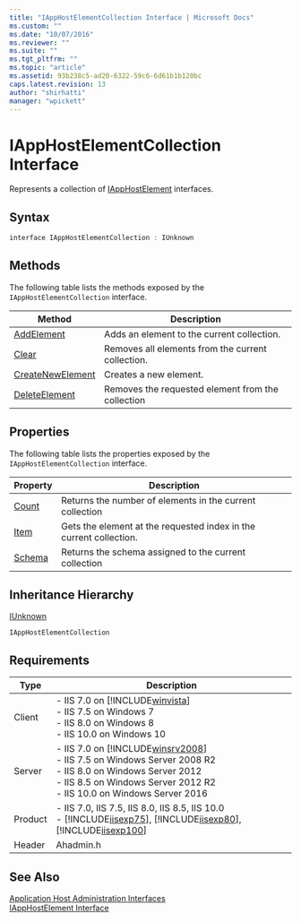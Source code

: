 ```yaml
---
title: "IAppHostElementCollection Interface | Microsoft Docs"
ms.custom: ""
ms.date: "10/07/2016"
ms.reviewer: ""
ms.suite: ""
ms.tgt_pltfrm: ""
ms.topic: "article"
ms.assetid: 93b238c5-ad20-6322-59c6-6d61b1b120bc
caps.latest.revision: 13
author: "shirhatti"
manager: "wpickett"
---
```

# IAppHostElementCollection Interface
Represents a collection of [IAppHostElement](../../web-development-reference\webdev-native-api-reference/iapphostelement-interface.md) interfaces.  
  
## Syntax  
  
```cpp  
interface IAppHostElementCollection : IUnknown  
```  
  
## Methods  
 The following table lists the methods exposed by the `IAppHostElementCollection` interface.  
  
|Method|Description|  
|------------|-----------------|  
|[AddElement](../../web-development-reference\webdev-native-api-reference/iapphostelementcollection-addelement-method.md)|Adds an element to the current collection.|  
|[Clear](../../web-development-reference\webdev-native-api-reference/iapphostelementcollection-clear-method.md)|Removes all elements from the current collection.|  
|[CreateNewElement](../../web-development-reference\webdev-native-api-reference/iapphostelementcollection-createnewelement-method.md)|Creates a new element.|  
|[DeleteElement](../../web-development-reference\webdev-native-api-reference/iapphostelementcollection-deleteelement-method.md)|Removes the requested element from the collection|  
  
## Properties  
 The following table lists the properties exposed by the `IAppHostElementCollection` interface.  
  
|Property|Description|  
|--------------|-----------------|  
|[Count](../../web-development-reference\webdev-native-api-reference/iapphostelementcollection-count-property.md)|Returns the number of elements in the current collection|  
|[Item](../../web-development-reference\webdev-native-api-reference/iapphostelementcollection-item-property.md)|Gets the element at the requested index in the current collection.|  
|[Schema](../../web-development-reference\webdev-native-api-reference/iapphostelementcollection-schema-property.md)|Returns the schema assigned to the current collection|  
  
## Inheritance Hierarchy  
 [IUnknown](http://go.microsoft.com/fwlink/?LinkId=55951)  
  
 `IAppHostElementCollection`  
  
## Requirements  
  
|Type|Description|  
|----------|-----------------|  
|Client|-   IIS 7.0 on [!INCLUDE[winvista](../../wmi-provider/includes/winvista-md.md)]<br />-   IIS 7.5 on Windows 7<br />-   IIS 8.0 on Windows 8<br />-   IIS 10.0 on Windows 10|  
|Server|-   IIS 7.0 on [!INCLUDE[winsrv2008](../../wmi-provider/includes/winsrv2008-md.md)]<br />-   IIS 7.5 on Windows Server 2008 R2<br />-   IIS 8.0 on Windows Server 2012<br />-   IIS 8.5 on Windows Server 2012 R2<br />-   IIS 10.0 on Windows Server 2016|  
|Product|-   IIS 7.0, IIS 7.5, IIS 8.0, IIS 8.5, IIS 10.0<br />-   [!INCLUDE[iisexp75](../../web-development-reference/native-code-api-reference/includes/iisexp75-md.md)], [!INCLUDE[iisexp80](../../web-development-reference/native-code-api-reference/includes/iisexp80-md.md)], [!INCLUDE[iisexp100](../../web-development-reference/native-code-api-reference/includes/iisexp100-md.md)]|  
|Header|Ahadmin.h|  
  
## See Also  
 [Application Host Administration Interfaces](../../web-development-reference\webdev-native-api-reference/application-host-administration-interfaces.md)   
 [IAppHostElement Interface](../../web-development-reference\webdev-native-api-reference/iapphostelement-interface.md)